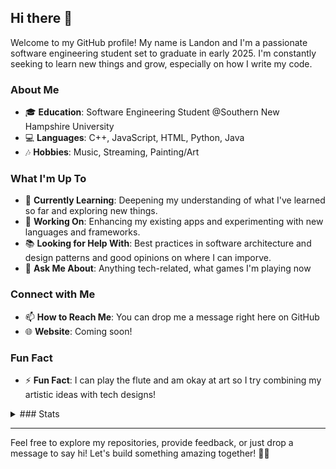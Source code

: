 ## Hi there 👋

Welcome to my GitHub profile! My name is Landon and I'm a passionate software engineering student set to graduate in early 2025.
I'm constantly seeking to learn new things and grow, especially on how I write my code.

### About Me
- 🎓 **Education**: Software Engineering Student @Southern New Hampshire University
- 💻 **Languages**: C++, JavaScript, HTML, Python, Java
- 🎶 **Hobbies**: Music, Streaming, Painting/Art

### What I'm Up To
- 🌱 **Currently Learning**: Deepening my understanding of what I've learned so far and exploring new things.
- 🔧 **Working On**: Enhancing my existing apps and experimenting with new languages and frameworks.
- 📚 **Looking for Help With**: Best practices in software architecture and design patterns and good opinions on where I can imporve.
- 💬 **Ask Me About**: Anything tech-related, what games I'm playing now

### Connect with Me
- 📫 **How to Reach Me**: You can drop me a message right here on GitHub
- 🌐 **Website**: Coming soon!

### Fun Fact
- ⚡ **Fun Fact**: I can play the flute and am okay at art so I try combining my artistic ideas with tech designs!
  
<details>
  <summary>### Stats</summary>
  
  ![GitHub stats](https://github-readme-stats.vercel.app/api?username=LandoHarris&show_icons=true)

  ![Top Languages](https://github-readme-stats.vercel.app/api/top-langs/?username=LandoHarris&layout=compact&langs_count=10)

</details>

---

Feel free to explore my repositories, provide feedback, or just drop a message to say hi! Let's build something amazing together! 🚀✨

